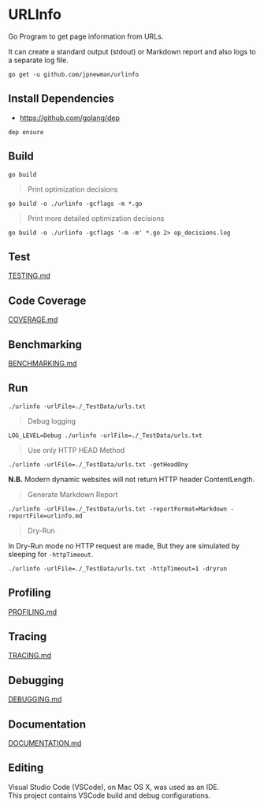 
# URLInfo

Go Program to get page information from URLs.

It can create a standard output (stdout) or Markdown report and also logs to a separate log file.

~~~
go get -u github.com/jpnewman/urlinfo
~~~

## Install Dependencies

- <https://github.com/golang/dep>

~~~
dep ensure
~~~

## Build

~~~
go build
~~~

> Print optimization decisions

~~~
go build -o ./urlinfo -gcflags -m *.go
~~~

> Print more detailed optimization decisions

~~~
go build -o ./urlinfo -gcflags '-m -m' *.go 2> op_decisions.log
~~~

## Test

[TESTING.md](docs/TESTING.md)

## Code Coverage

[COVERAGE.md](docs/COVERAGE.md)

## Benchmarking

[BENCHMARKING.md](docs/BENCHMARKING.md)

## Run

~~~
./urlinfo -urlFile=./_TestData/urls.txt
~~~

> Debug logging

~~~
LOG_LEVEL=Debug ./urlinfo -urlFile=./_TestData/urls.txt
~~~

> Use only HTTP HEAD Method

~~~
./urlinfo -urlFile=./_TestData/urls.txt -getHeadOny
~~~

**N.B.** Modern dynamic websites will not return HTTP header ContentLength.

> Generate Markdown Report

~~~
./urlinfo -urlFile=./_TestData/urls.txt -reportFormat=Markdown -reportFile=urlinfo.md
~~~

> Dry-Run

In Dry-Run mode no HTTP request are made, But they are simulated by sleeping for ```-httpTimeout```.

~~~
./urlinfo -urlFile=./_TestData/urls.txt -httpTimeout=1 -dryrun
~~~

## Profiling

[PROFILING.md](docs/PROFILING.md)

## Tracing

[TRACING.md](docs/TRACING.md)

## Debugging

[DEBUGGING.md](docs/DEBUGGING.md)

## Documentation

[DOCUMENTATION.md](docs/DOCUMENTATION.md)

## Editing

Visual Studio Code (VSCode), on Mac OS X, was used as an IDE.  
This project contains VSCode build and debug configurations.
